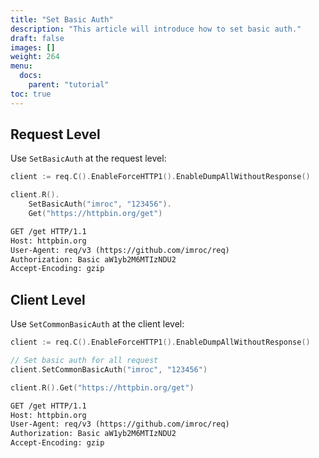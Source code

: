 ```yaml
---
title: "Set Basic Auth"
description: "This article will introduce how to set basic auth."
draft: false
images: []
weight: 264
menu:
  docs:
    parent: "tutorial"
toc: true
---
```


## Request Level

Use `SetBasicAuth` at the request level:

```go
client := req.C().EnableForceHTTP1().EnableDumpAllWithoutResponse()

client.R().
    SetBasicAuth("imroc", "123456").
    Get("https://httpbin.org/get")
```

```txt
GET /get HTTP/1.1
Host: httpbin.org
User-Agent: req/v3 (https://github.com/imroc/req)
Authorization: Basic aW1yb2M6MTIzNDU2
Accept-Encoding: gzip
```

## Client Level

Use `SetCommonBasicAuth` at the client level:

```go
client := req.C().EnableForceHTTP1().EnableDumpAllWithoutResponse()

// Set basic auth for all request
client.SetCommonBasicAuth("imroc", "123456")

client.R().Get("https://httpbin.org/get")
```

```txt
GET /get HTTP/1.1
Host: httpbin.org
User-Agent: req/v3 (https://github.com/imroc/req)
Authorization: Basic aW1yb2M6MTIzNDU2
Accept-Encoding: gzip
```
